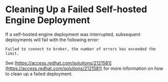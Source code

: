 # Cleaning Up a Failed Self-hosted Engine Deployment

If a self-hosted engine deployment was interrupted, subsequent deployments will fail with the following error:

    Failed to connect to broker, the number of errors has exceeded the limit.

See [https://access.redhat.com/solutions/2121581](https://access.redhat.com/solutions/2121581) for more information on how to clean up a failed deployment.
